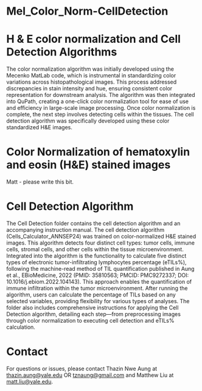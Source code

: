 # Mel_Color_Norm-CellDetection
# H &amp; E color normalization and Cell Detection Algorithms 
The color normalization algorithm was initially developed using the Mecenko MatLab code, which is instrumental in standardizing color variations across histopathological images. This process addressed discrepancies in stain intensity and hue, ensuring consistent color representation for downstream analysis. The algorithm was then integrated into QuPath, creating a one-click color normalization tool for ease of use and efficiency in large-scale image processing. Once color normalization is complete, the next step involves detecting cells within the tissues. The cell detection algorithm was specifically developed using these color standardized H&E images.
# Color Normalization of hematoxylin and eosin (H&E) stained images
Matt - please write this bit.
# Cell Detection Algorithm
The Cell Detection folder contains the cell detection algorithm and an accompanying instruction manual. The cell detection algorithm (Cells_Calculator_ANNSEP24) was trained on color-normalized H&E stained images. This algorithm detects four distinct cell types: tumor cells, immune cells, stromal cells, and other cells within the tissue microenvironment. Integrated into the algorithm is the functionality to calculate five distinct types of electronic tumor-infiltrating lymphocytes percentage (eTILs%), following the machine-read method of TIL quantification published in Aung et al., EBioMedicine, 2022 (PMID: 35810563; PMCID: PMC9272337; DOI: 10.1016/j.ebiom.2022.104143). This approach enables the quantification of immune infiltration within the tumor microenvironment. After running the algorithm, users can calculate the percentage of TILs based on any selected variables, providing flexibility for various types of analyses. The folder also includes comprehensive instructions for applying the Cell Detection algorithm, detailing each step—from preprocessing images through color normalization to executing cell detection and eTILs% calculation. 
# Contact 
For questions or issues, please contact Thazin Nwe Aung at thazin.aung@yale.edu OR tznaung@gmail.com and Matthew Liu at matt.liu@yale.edu.
